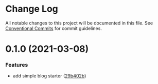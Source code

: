 # Change Log

All notable changes to this project will be documented in this file.
See [Conventional Commits](https://conventionalcommits.org) for commit guidelines.

# 0.1.0 (2021-03-08)


### Features

* add simple blog starter ([29b402b](https://github.com/arshad/next-mdx/commit/29b402bb65d0e8567e950da02cb1fd6c18c94069))
